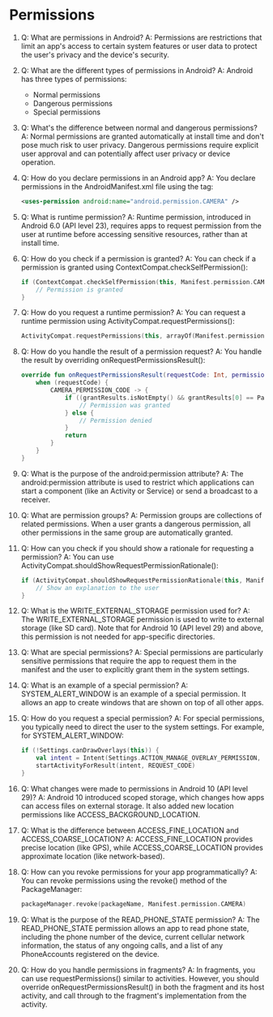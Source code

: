 # Permissions

1. Q: What are permissions in Android?
   A: Permissions are restrictions that limit an app's access to certain system features or user data to protect the user's privacy and the device's security.

2. Q: What are the different types of permissions in Android?
   A: Android has three types of permissions:
   - Normal permissions
   - Dangerous permissions
   - Special permissions

3. Q: What's the difference between normal and dangerous permissions?
   A: Normal permissions are granted automatically at install time and don't pose much risk to user privacy. Dangerous permissions require explicit user approval and can potentially affect user privacy or device operation.

4. Q: How do you declare permissions in an Android app?
   A: You declare permissions in the AndroidManifest.xml file using the <uses-permission> tag:
   ```xml
   <uses-permission android:name="android.permission.CAMERA" />
   ```

5. Q: What is runtime permission?
   A: Runtime permission, introduced in Android 6.0 (API level 23), requires apps to request permission from the user at runtime before accessing sensitive resources, rather than at install time.

6. Q: How do you check if a permission is granted?
   A: You can check if a permission is granted using ContextCompat.checkSelfPermission():
   ```kotlin
   if (ContextCompat.checkSelfPermission(this, Manifest.permission.CAMERA) == PackageManager.PERMISSION_GRANTED) {
       // Permission is granted
   }
   ```

7. Q: How do you request a runtime permission?
   A: You can request a runtime permission using ActivityCompat.requestPermissions():
   ```kotlin
   ActivityCompat.requestPermissions(this, arrayOf(Manifest.permission.CAMERA), REQUEST_CODE)
   ```

8. Q: How do you handle the result of a permission request?
   A: You handle the result by overriding onRequestPermissionsResult():
   ```kotlin
   override fun onRequestPermissionsResult(requestCode: Int, permissions: Array<String>, grantResults: IntArray) {
       when (requestCode) {
           CAMERA_PERMISSION_CODE -> {
               if ((grantResults.isNotEmpty() && grantResults[0] == PackageManager.PERMISSION_GRANTED)) {
                   // Permission was granted
               } else {
                   // Permission denied
               }
               return
           }
       }
   }
   ```

9. Q: What is the purpose of the android:permission attribute?
   A: The android:permission attribute is used to restrict which applications can start a component (like an Activity or Service) or send a broadcast to a receiver.

10. Q: What are permission groups?
    A: Permission groups are collections of related permissions. When a user grants a dangerous permission, all other permissions in the same group are automatically granted.

11. Q: How can you check if you should show a rationale for requesting a permission?
    A: You can use ActivityCompat.shouldShowRequestPermissionRationale():
    ```kotlin
    if (ActivityCompat.shouldShowRequestPermissionRationale(this, Manifest.permission.CAMERA)) {
        // Show an explanation to the user
    }
    ```

12. Q: What is the WRITE_EXTERNAL_STORAGE permission used for?
    A: The WRITE_EXTERNAL_STORAGE permission is used to write to external storage (like SD card). Note that for Android 10 (API level 29) and above, this permission is not needed for app-specific directories.

13. Q: What are special permissions?
    A: Special permissions are particularly sensitive permissions that require the app to request them in the manifest and the user to explicitly grant them in the system settings.

14. Q: What is an example of a special permission?
    A: SYSTEM_ALERT_WINDOW is an example of a special permission. It allows an app to create windows that are shown on top of all other apps.

15. Q: How do you request a special permission?
    A: For special permissions, you typically need to direct the user to the system settings. For example, for SYSTEM_ALERT_WINDOW:
    ```kotlin
    if (!Settings.canDrawOverlays(this)) {
        val intent = Intent(Settings.ACTION_MANAGE_OVERLAY_PERMISSION, Uri.parse("package:$packageName"))
        startActivityForResult(intent, REQUEST_CODE)
    }
    ```

16. Q: What changes were made to permissions in Android 10 (API level 29)?
    A: Android 10 introduced scoped storage, which changes how apps can access files on external storage. It also added new location permissions like ACCESS_BACKGROUND_LOCATION.

17. Q: What is the difference between ACCESS_FINE_LOCATION and ACCESS_COARSE_LOCATION?
    A: ACCESS_FINE_LOCATION provides precise location (like GPS), while ACCESS_COARSE_LOCATION provides approximate location (like network-based).

18. Q: How can you revoke permissions for your app programmatically?
    A: You can revoke permissions using the revoke() method of the PackageManager:
    ```kotlin
    packageManager.revoke(packageName, Manifest.permission.CAMERA)
    ```

19. Q: What is the purpose of the READ_PHONE_STATE permission?
    A: The READ_PHONE_STATE permission allows an app to read phone state, including the phone number of the device, current cellular network information, the status of any ongoing calls, and a list of any PhoneAccounts registered on the device.

20. Q: How do you handle permissions in fragments?
    A: In fragments, you can use requestPermissions() similar to activities. However, you should override onRequestPermissionsResult() in both the fragment and its host activity, and call through to the fragment's implementation from the activity.
